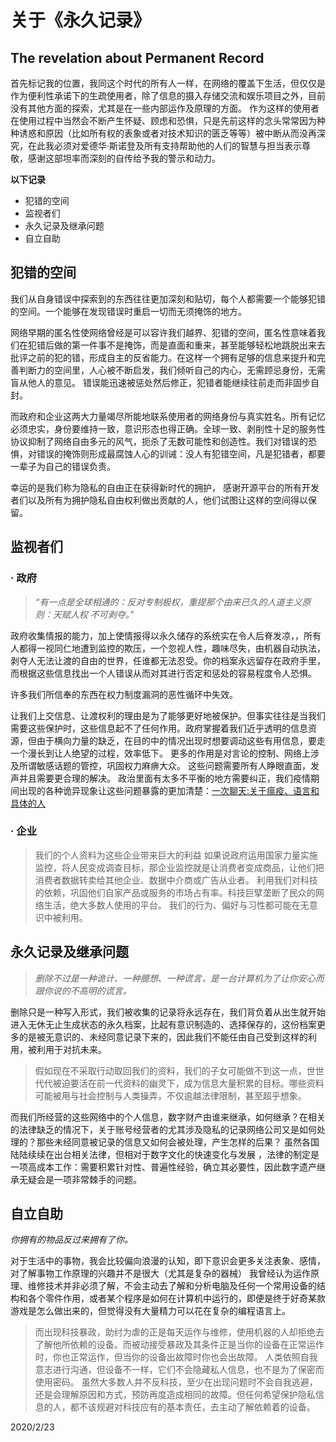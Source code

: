 






# 关于《永久记录》 #
## The revelation about Permanent Record ##
首先标记我的位置，我同这个时代的所有人一样，在网络的覆盖下生活，但仅仅是作为便利性承诺下的生疏使用者，除了信息的摄入存储交流和娱乐项目之外，目前没有其他方面的探索，尤其是在一些内部运作及原理的方面。 作为这样的使用者在使用过程中当然会不断产生怀疑、顾虑和恐惧，只是先前这样的念头常常因为种种诱惑和原因（比如所有权的表象或者对技术知识的匮乏等等）被中断从而没再深究，在此我必须对爱德华·斯诺登及所有支持帮助他的人们的智慧与担当表示尊敬，感谢这部坦率而深刻的自传给予我的警示和动力。

 **以下记录** 

- 犯错的空间
- 监视者们
- 永久记录及继承问题
- 自立自助
## 犯错的空间 ##
我们从自身错误中探索到的东西往往更加深刻和贴切，每个人都需要一个能够犯错的空间。一个能够在发现错误时重启一切而无须掩饰的地方。


网络早期的匿名性使网络曾经是可以容许我们越界、犯错的空间，匿名性意味着我们在犯错后做的第一件事不是掩饰，而是直面和重来，甚至能够轻松地跳脱出来去批评之前的犯的错，形成自主的反省能力。在这样一个拥有足够的信息来提升和完善判断力的空间里，人心被不断启发，我们倾听自己的内心，无需顾忌身份，无需盲从他人的意见。 错误能迅速被惩处然后修正，犯错者能继续往前走而非固步自封。


而政府和企业这两大力量竭尽所能地联系使用者的网络身份与真实姓名。所有记忆必须忠实，身份要维持一致，意识形态也得正确。全球一致、剥削性十足的服务性协议抑制了网络自由多元的风气，扼杀了无数可能性和创造性。我们对错误的恐惧，对错误的掩饰则形成最腐蚀人心的训诫：没人有犯错空间，凡是犯错者，都要一辈子为自己的错误负责。


幸运的是我们称为隐私的自由正在获得新时代的拥护，
感谢开源平台的所有开发者们以及所有为拥护隐私自由权利做出贡献的人，他们试图让这样的空间得以保留。
## 监视者们 ##
### · 政府 ###
>*“有一点是全球相通的：反对专制极权，重提那个由来已久的人道主义原则：天赋人权 不可剥夺。”*


政府收集情报的能力，加上使情报得以永久储存的系统实在令人后脊发凉，，所有人都得一视同仁地遭到监控的欺压，一个忽视人性，趣味尽失，由机器自动执法，剥夺人无法让渡的自由的世界，任谁都无法忍受。你的档案永远留存在政府手里，而根据这些信息找出一个人错误从而对其进行否定和惩处的容易程度令人恐惧。


许多我们所信奉的东西在权力制度漏洞的恶性循环中失效。


让我们上交信息、让渡权利的理由是为了能够更好地被保护。但事实往往是当我们需要这些保护时，这些信息起不了任何作用。政府掌握着我们近乎透明的信息资源，但由于横向力量的缺乏，在目的中的情况出现时想要调动这些有用信息，要走一个漫长到让人绝望的过程，效率低下。 更多的作用是对言论的控制、网络上涉及所谓敏感话题的管控，巩固权力麻痹大众。
这些问题需要所有人睁眼直面，发声并且需要更合理的解决。
政治里面有太多不平衡的地方需要纠正，我们疫情期间出现的各种诡异现象让这些问题暴露的更加清楚：[一次聊天:关于瘟疫、语言和具体的人](http://www.surplusvalue.club/luoxin)
### · 企业 ###
>我们的个人资料为这些企业带来巨大的利益
如果说政府运用国家力量实施监控，将人民变成调查目标，那企业监控就是让消费者变成商品，让他们把消费者数据转卖给其他企业、数据中介商或广告从业者。
利用我们对科技的依赖，巩固他们自家产品或服务的市场占有率。科技巨擘垄断了民众的网络生活，绝大多数人使用的平台。 
我们的行为、偏好与习性都可能在无意识中被利用。
## 永久记录及继承问题 ##
>*删除不过是一种诡计、一种臆想、一种谎言，是一台计算机为了让你安心而跟你说的不高明的谎言。*


删除只是一种写入形式，我们被收集的记录将永远存在，我们背负着从出生就开始进入无休无止生成状态的永久档案，比起有意识制造的、选择保存的，这份档案更多的是被无意识的、未经同意记录下来的，因此我们不能任由自己受到这样的利用，被利用于对抗未来。
>假如现在不采取行动取回我们的资料，我们的子女可能做不到这一点，世世代代被迫要活在前一代资料的幽灵下，成为信息大量积累的目标。哪些资料可能被用与社会控制与人类操弄，不仅逾越法律限制，甚至超乎想象。


而我们所经营的这些网络中的个人信息，数字财产由谁来继承，如何继承？在相关的法律缺乏的情况下，关于账号经营者的尤其涉及隐私的记录网络公司又是如何处理的？那些未经同意被记录的信息又如何会被处理，产生怎样的后果？ 虽然各国陆陆续续在出台相关法律，但相对于数字文化的快速变化与发展 ，法律的制定是一项高成本工作：需要积累针对性、普遍性经验，确立其必要性，因此数字遗产继承无疑会是一项非常棘手的问题。
## 自立自助 ##
*你拥有的物品反过来拥有了你。*


对于生活中的事物，我会比较偏向浪漫的认知，即下意识会更多关注表象、感情，对了解事物工作原理的兴趣并不是很大（尤其是复杂的器械）
我曾经认为运作原理、维修技术并非必须了解，不会主动去了解和分析电脑及任何一个常用设备的结构和各个零件作用，或者某个程序是如何在计算机中运行的，即便是终于好奇某款游戏是怎么做出来的，但觉得没有大量精力可以花在复杂的编程语言上。

 
>而出现科技暴政，助纣为虐的正是每天运作与维修，使用机器的人却拒绝去了解他所依赖的设备。而被动接受暴政及其条件正是当你的设备在正常运作时，你也正常运作，但当你的设备出故障时你也会出故障。
人类依照自我意志进行沟通，但设备不一样，它们不会隐藏私人信息，也不是为了保密而使用密码。
虽然大多数人并不反科技，至少在出现问题时不会自我逃避，还是会理解原因和方式，预防再度造成相同的故障。但任何希望保护隐私信息的人，都不该规避对科技应有的基本责任，去主动了解依赖着的设备。






2020/2/23
